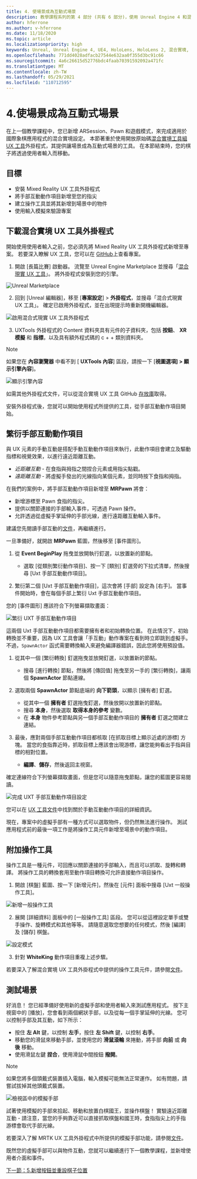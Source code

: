 ```yaml
---
title: 4. 使場景成為互動式場景
description: 教學課程系列的第 4 部分 (共有 6 部分)，使用 Unreal Engine 4 和混合實境工具組 UX 工具外掛程式來建置國際象棋應用程式
author: hferrone
ms.author: v-hferrone
ms.date: 11/18/2020
ms.topic: article
ms.localizationpriority: high
keywords: Unreal, Unreal Engine 4, UE4, HoloLens, HoloLens 2, 混合實境, 教學課程, 開始使用, mrtk, uxt, UX 工具, 文件, 混合實境頭戴式裝置, windows 混合實境頭戴式裝置, 虛擬實境頭戴式裝置
ms.openlocfilehash: 771dd4028adfacb27544e632aa0f355d3bc91c66
ms.sourcegitcommit: 4a6c26615d52776bdc4faab70391592092a471fc
ms.translationtype: MT
ms.contentlocale: zh-TW
ms.lasthandoff: 05/29/2021
ms.locfileid: "110712595"
---
```

# <a name="4-making-your-scene-interactive"></a>4.使場景成為互動式場景

在上一個教學課程中，您已新增 ARSession、Pawn 和遊戲模式，來完成適用於國際象棋應用程式的混合實境設定。 本節著重於使用開放原始碼[混合實境工具組 UX 工具](https://github.com/microsoft/MixedReality-UXTools-Unreal)外掛程式，其提供讓場景成為互動式場景的工具。 在本節結束時，您的棋子將透過使用者輸入而移動。

## <a name="objectives"></a>目標

* 安裝 Mixed Reality UX 工具外掛程式
* 將手部互動動作項目新增至您的指尖
* 建立操作工具並將其新增到場景中的物件
* 使用輸入模擬來驗證專案

## <a name="downloading-the-mixed-reality-ux-tools-plugin"></a>下載混合實境 UX 工具外掛程式
開始使用使用者輸入之前，您必須先將 Mixed Reality UX 工具外掛程式新增至專案。 若要深入瞭解 UX 工具，您可以在 [GitHub](https://aka.ms/uxt-unreal)上查看專案。

1. 開啟 [長篇比賽] 啟動器。 流覽至 Unreal Engine Marketplace 並搜尋「[混合現實 UX 工具](https://www.unrealengine.com/marketplace/en-US/product/mixed-reality-ux-tools)」。 將外掛程式安裝到您的引擎。

![Unreal Marketplace](images/unreal-uxt/2-uxt-plugin.PNG)

2. 回到 [Unreal 編輯器]，移至 [**專案設定**]  >  **外掛程式**，並搜尋「混合式現實 UX 工具」。 確定已啟用外掛程式，並在出現提示時重新開機編輯器。

![啟用混合式現實 UX 工具外掛程式](images/unreal-uxt/2-enable-uxt.PNG)

3.  UXTools 外掛程式的 Content 資料夾具有元件的子資料夾，包括 **按鈕**、 **XR 模擬** 和 **指標**，以及具有額外程式碼的 c + + 類別資料夾。  

> [!NOTE]
> 如果您在 **內容瀏覽器** 中看不到 [ **UXTools 內容**] 區段，請按一下 [**視圖選項] > 顯示引擎內容**]。

![顯示引擎內容](images/unreal-uxt/4-showenginecontent.PNG)

如需其他外掛程式文件，可以從混合實境 UX 工具 GitHub [存放庫](https://aka.ms/uxt-unreal)取得。

安裝外掛程式後，您就可以開始使用程式所提供的工具，從手部互動動作項目開始。

## <a name="spawning-hand-interaction-actors"></a>繁衍手部互動動作項目

與 UX 元素的手動互動是搭配手動互動動作項目來執行，此動作項目會建立及驅動指標和視覺效果，以進行遠近距離互動。
- *近距離互動* - 在食指與拇指之間捏合元素或用指尖點戳。
- *遠距離互動* - 將虛擬手發出的光線指向某個元素，並同時按下食指和拇指。

在我們的案例中，將手部互動動作項目新增至 **MRPawn** 將會：
- 新增游標至 Pawn 食指的指尖。
- 提供以關節連接的手部輸入事件，可透過 Pawn 操作。
- 允許透過從虛擬手掌延伸的手部光線，進行遠距離互動輸入事件。

建議您先閱讀手部互動的[文件](https://microsoft.github.io/MixedReality-UXTools-Unreal/Docs/HandInteraction.html)，再繼續進行。

一旦準備好，就開啟 **MRPawn** 藍圖，然後移至 [事件圖形]。

1. 從 **Event BeginPlay** 拖曳並放開執行釘選，以放置新的節點。
    * 選取 [從類別繁衍動作項目]、按一下 [類別] 釘選旁的下拉式清單，然後搜尋 [Uxt 手部互動動作項目]。  

2. 繁衍第二個 [Uxt 手部互動動作項目]，這次會將 [手部] 設定為 [右手]。 當事件開始時，會在每個手部上繁衍 Uxt 手部互動動作項目。

您的 [事件圖形] 應該符合下列螢幕擷取畫面：

![繁衍 UXT 手部互動動作項目](images/unreal-uxt/4-spawnactor.PNG)

這兩個 Uxt 手部互動動作項目都需要擁有者和初始轉換位置。 在此情況下，初始轉換並不重要，因為 UX 工具會讓「手互動」動作專案在看到時立即跳到虛擬手。 不過，`SpawnActor` 函式需要轉換輸入來避免編譯器錯誤，因此您將使用預設值。

1. 從其中一個 [繁衍轉換] 釘選拖曳並放開釘選，以放置新的節點。
    * 搜尋 [進行轉換] 節點，然後將 [傳回值] 拖曳至另一手的 [繁衍轉換]，讓兩個 **SpawnActor** 節點連線。

2.  選取兩個 **SpawnActor** 節點底端的 **向下箭頭**，以顯示 [擁有者] 釘選。    
    * 從其中一個 **擁有者** 釘選拖曳釘選，然後放開以放置新的節點。
    * 搜尋 **本身**，然後選取 **取得本身的參考** 變數。
    * 在 **本身** 物件參考節點與另一個手部互動動作項目的 **擁有者** 釘選之間建立連結。
3. 最後，應對兩個手部互動動作項目都核取 [在抓取目標上顯示近處的游標] 方塊。 當您的食指靠近時，抓取目標上應該會出現游標，讓您能夠看出手指與目標的相對位置。
    * **編譯**、**儲存**，然後返回主視窗。

確定連線符合下列螢幕擷取畫面，但是您可以隨意拖曳節點，讓您的藍圖更容易閱讀。

![完成 UXT 手部互動動作項目設定](images/unreal-uxt/4-fingerptrs.PNG)

您可以在 [UX 工具文件](https://microsoft.github.io/MixedReality-UXTools-Unreal/Docs/HandInteraction.html)中找到關於手動互動動作項目的詳細資訊。

現在，專案中的虛擬手部有一種方式可以選取物件，但仍然無法進行操作。 測試應用程式前的最後一項工作是將操作工具元件新增至場景中的動作項目。

## <a name="attaching-manipulators"></a>附加操作工具

操作工具是一種元件，可回應以關節連接的手部輸入，而且可以抓取、旋轉和轉譯。 將操作工具的轉換套用至動作項目轉換可允許直接動作項目操作。

1. 開啟 [棋盤] 藍圖、按一下 [新增元件]，然後在 [元件] 面板中搜尋 [Uxt 一般操作工具]。

![新增一般操作工具](images/unreal-uxt/4-addmanip.PNG)

2. 展開 [詳細資料] 面板中的 [一般操作工具] 區段。 您可以從這裡設定單手或雙手操作、旋轉模式和其他等等。 請隨意選取您想要的任何模式，然後 [編譯] 及 [儲存] 棋盤。

![設定模式](images/unreal-uxt/4-setrotmode.PNG)

3. 針對 **WhiteKing** 動作項目重複上述步驟。

若要深入了解混合實境 UX 工具外掛程式中提供的操作工具元件，請參閱[文件](https://microsoft.github.io/MixedReality-UXTools-Unreal/Docs/Manipulator.html)。

## <a name="testing-the-scene"></a>測試場景

好消息！ 您已經準備好使用新的虛擬手部和使用者輸入來測試應用程式。 按下主視窗中的 [播放]，您會看到兩個網狀手部，以及從每一個手掌延伸的光線。 您可以控制手部及其互動，如下所示：
- 按住 **左 Alt** 鍵，以控制 **左手**，按住 **左 Shift** 鍵，以控制 **右手**。
- 移動您的滑鼠來移動手部，並使用您的 **滑鼠滾輪** 來捲動，將手部 **向前** 或 **向後** 移動。
- 使用滑鼠左鍵 **捏合**，使用滑鼠中間按鈕 **撥開**。

> [!NOTE]
> 如果您將多個頭戴式裝置插入電腦，輸入模擬可能無法正常運作。 如有問題，請嘗試拔掉其他頭戴式裝置。

![檢視區中的模擬手部](images/unreal-uxt/4-handsim.PNG)

試著使用模擬的手部來拾起、移動和放置白棋國王，並操作棋盤！ 實驗遠近距離互動 - 請注意，當您的手夠靠近可以直接抓取棋盤和國王時，食指指尖上的手指游標會取代手部光線。

若要深入了解 MRTK UX 工具外掛程式中所提供的模擬手部功能，請參閱[文件](https://microsoft.github.io/MixedReality-UXTools-Unreal/Docs/InputSimulation.html)。

既然您的虛擬手部可以與物件互動，您就可以繼續進行下一個教學課程，並新增使用者介面和事件。

[下一節：5.新增按鈕並重設棋子位置](unreal-uxt-ch5.md)
